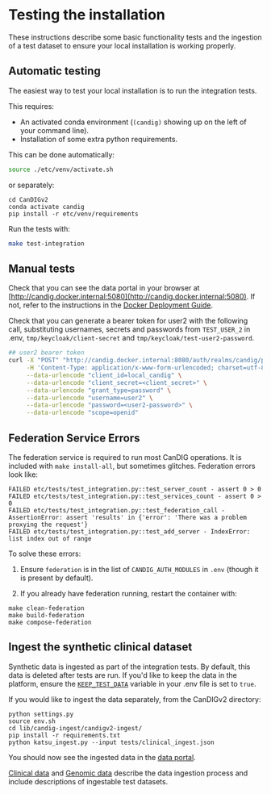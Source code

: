 # Testing the installation

These instructions describe some basic functionality tests and the ingestion of a test dataset to ensure your local installation is working properly.

## Automatic testing

The easiest way to test your local installation is to run the integration tests.

This requires:
- An activated conda environment (`(candig)` showing up on the left of your command line).
- Installation of some extra python requirements.

This can be done automatically:
```bash
source ./etc/venv/activate.sh
```
or separately:
```commandline
cd CanDIGv2
conda activate candig
pip install -r etc/venv/requirements
```
Run the tests with:
```bash
make test-integration
```


## Manual tests

Check that you can see the data portal in your browser at [http://candig.docker.internal:5080](http://candig.docker.internal:5080). If not, refer to the instructions in the [Docker Deployment Guide](./install-docker.md).

Check that you can generate a bearer token for user2 with the following call, substituting usernames, secrets and passwords from `TEST_USER_2` in .env, `tmp/keycloak/client-secret` and `tmp/keycloak/test-user2-password`.

```bash
## user2 bearer token
curl -X "POST" "http://candig.docker.internal:8080/auth/realms/candig/protocol/openid-connect/token" \
     -H 'Content-Type: application/x-www-form-urlencoded; charset=utf-8' \
     --data-urlencode "client_id=local_candig" \
     --data-urlencode "client_secret=<client_secret>" \
     --data-urlencode "grant_type=password" \
     --data-urlencode "username=user2" \
     --data-urlencode "password=<user2-password>" \
     --data-urlencode "scope=openid"
```

## Federation Service Errors

The federation service is required to run most CanDIG operations.  It is included with `make install-all`, but sometimes glitches.  Federation errors look like:

```commandline
FAILED etc/tests/test_integration.py::test_server_count - assert 0 > 0
FAILED etc/tests/test_integration.py::test_services_count - assert 0 > 0
FAILED etc/tests/test_integration.py::test_federation_call - AssertionError: assert 'results' in {'error': 'There was a problem proxying the request'}
FAILED etc/tests/test_integration.py::test_add_server - IndexError: list index out of range
```

To solve these errors:
1. Ensure `federation` is in the list of `CANDIG_AUTH_MODULES` in `.env` (though it is present by default).

2. If you already have federation running, restart the container with:
```commandLine
make clean-federation
make build-federation
make compose-federation
```


## Ingest the synthetic clinical dataset

Synthetic data is ingested as part of the integration tests. By default, this data is deleted after tests are run. If you'd like to keep the data in the platform, ensure the [`KEEP_TEST_DATA`](https://github.com/CanDIG/CanDIGv2/blob/c2339c685720b327ca02ea6bb9d442e253cdb562/etc/env/example.env#L20) variable in your .env file is set to `true`.

If you would like to ingest the data separately, from the CanDIGv2 directory:
```commandline
python settings.py
source env.sh
cd lib/candig-ingest/candigv2-ingest/
pip install -r requirements.txt
python katsu_ingest.py --input tests/clinical_ingest.json
```
You should now see the ingested data in the [data portal](http://candig.docker.internal:5080).

[Clinical data](https://github.com/CanDIG/candigv2-ingest#1-clinical-data) and [Genomic data](https://github.com/CanDIG/candigv2-ingest#2-genomic-data) describe the data ingestion process and include descriptions of ingestable test datasets.
